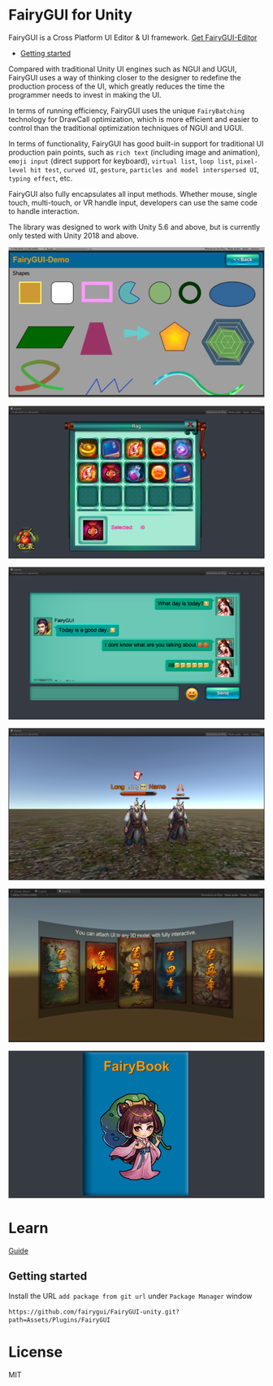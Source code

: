  FairyGUI for Unity
====

FairyGUI is a Cross Platform UI Editor & UI framework.
[Get FairyGUI-Editor](https://en.fairygui.com/product.html)  

- [Getting started](#getting-started)

Compared with traditional Unity UI engines such as NGUI and UGUI, FairyGUI uses a way of thinking closer to the designer to redefine the production process of the UI, which greatly reduces the time the programmer needs to invest in making the UI.<br>

In terms of running efficiency, FairyGUI uses the unique `FairyBatching` technology for DrawCall optimization, which is more efficient and easier to control than the traditional optimization techniques of NGUI and UGUI. <br>

In terms of functionality, FairyGUI has good built-in support for traditional UI production pain points, such as `rich text` (including image and animation), `emoji input` (direct support for keyboard), `virtual list`, `loop list`, `pixel-level hit test`, `curved UI`, `gesture`, `particles and model interspersed UI`, `typing effect`, etc. <br>

FairyGUI also fully encapsulates all input methods. Whether mouse, single touch, multi-touch, or VR handle input, developers can use the same code to handle interaction.<br>

The library was designed to work with Unity 5.6 and above, but is currently only tested with Unity 2018 and above.

![](images/2015-11-10_000547.png)

![](images/2015-11-10_001320.png)

![](images/2015-11-10_001445.png)

![](images/2015-11-10_001516.png)

![](images/2016-06-15_010207.png)

![](images/turn_page.gif)

Learn
====

[Guide](https://en.fairygui.com/docs/guide/index.html)

Getting started
---
Install the URL `add package from git url` under `Package Manager` window
```
https://github.com/fairygui/FairyGUI-unity.git?path=Assets/Plugins/FairyGUI
```


License
====
MIT
